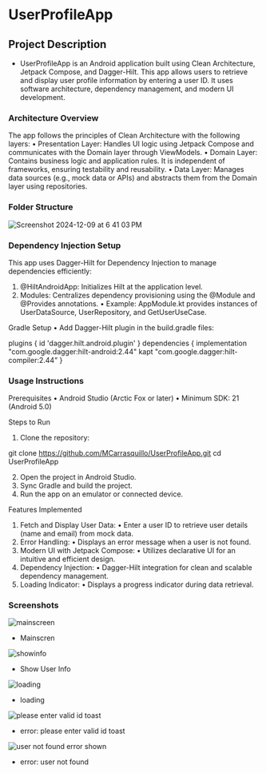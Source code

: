# UserProfileApp

## Project Description

* UserProfileApp is an Android application built using Clean Architecture, Jetpack Compose, and Dagger-Hilt. This app allows users to retrieve and display user profile information by entering a user ID. It uses software architecture, dependency management, and modern UI development.

### Architecture Overview

The app follows the principles of Clean Architecture with the following layers:
• Presentation Layer: Handles UI logic using Jetpack Compose and communicates with the Domain layer through ViewModels.
• Domain Layer: Contains business logic and application rules. It is independent of frameworks, ensuring testability and reusability.
• Data Layer: Manages data sources (e.g., mock data or APIs) and abstracts them from the Domain layer using repositories.

### Folder Structure
![Screenshot 2024-12-09 at 6 41 03 PM](https://github.com/user-attachments/assets/c3761cd4-d076-4738-8a53-94352a0d4048)


### Dependency Injection Setup

This app uses Dagger-Hilt for Dependency Injection to manage dependencies efficiently:
1. @HiltAndroidApp: Initializes Hilt at the application level.
2. Modules: Centralizes dependency provisioning using the @Module and @Provides annotations.
• Example: AppModule.kt provides instances of UserDataSource, UserRepository, and GetUserUseCase.

Gradle Setup
• Add Dagger-Hilt plugin in the build.gradle files:

plugins {
    id 'dagger.hilt.android.plugin'
}
dependencies {
    implementation "com.google.dagger:hilt-android:2.44"
    kapt "com.google.dagger:hilt-compiler:2.44"
}

### Usage Instructions

Prerequisites
• Android Studio (Arctic Fox or later)
• Minimum SDK: 21 (Android 5.0)

Steps to Run
1. Clone the repository:

git clone https://github.com/MCarrasquillo/UserProfileApp.git
cd UserProfileApp


2. Open the project in Android Studio.
3. Sync Gradle and build the project.
4. Run the app on an emulator or connected device.

Features Implemented
1. Fetch and Display User Data:
• Enter a user ID to retrieve user details (name and email) from mock data.
2. Error Handling:
• Displays an error message when a user is not found.
3. Modern UI with Jetpack Compose:
• Utilizes declarative UI for an intuitive and efficient design.
4. Dependency Injection:
• Dagger-Hilt integration for clean and scalable dependency management.
5. Loading Indicator:
• Displays a progress indicator during data retrieval.

### Screenshots

![mainscreen](https://github.com/user-attachments/assets/b0183e76-b4ca-4cfb-81c1-21d0b8a958a7)
* Mainscren

![showinfo](https://github.com/user-attachments/assets/97a6d83e-04e6-4213-a539-4555d196892d)
* Show User Info

![loading](https://github.com/user-attachments/assets/dbcf918e-cbba-4938-b29b-d0a6a3315b94)
* loading
  
![please enter valid id toast](https://github.com/user-attachments/assets/64147a8e-8890-4149-9686-293abdd23b04)
* error: please enter valid id toast

![user not found error shown](https://github.com/user-attachments/assets/c8fabf2e-5723-4083-964d-3b7967776659)
* error: user not found

